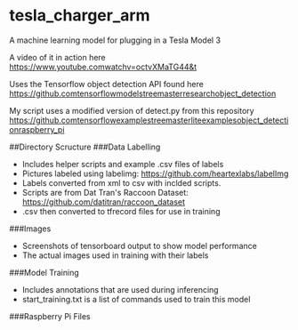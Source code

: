 # tesla_charger_arm
A machine learning model for plugging in a Tesla Model 3

A video of it in action here
https://www.youtube.comwatchv=octvXMaTG44&t

Uses the Tensorflow object detection API found here
https://github.comtensorflowmodelstreemasterresearchobject_detection

My script uses a modified version of 
detect.py from this repository
https://github.comtensorflowexamplestreemasterliteexamplesobject_detectionraspberry_pi

##Directory Scructure
###Data Labelling
- Includes helper scripts and example .csv files of labels
- Pictures labeled using labelimg: https://github.com/heartexlabs/labelImg
- Labels converted from xml to csv with inclded scripts.
- Scripts are from Dat Tran's Raccoon Dataset: https://github.com/datitran/raccoon_dataset
- .csv then converted to tfrecord files for use in training

###Images
- Screenshots of tensorboard output to show model performance
- The actual images used in training with their labels

###Model Training
- Includes annotations that are used during inferencing
- start_training.txt is a list of commands used to train this model

###Raspberry Pi Files